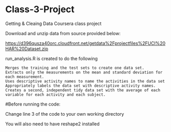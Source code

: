 # Class-3-Project
Getting &amp; Cleaing Data Coursera class project

Download and unzip data from source provided below:

https://d396qusza40orc.cloudfront.net/getdata%2Fprojectfiles%2FUCI%20HAR%20Dataset.zip

run_analysis.R is created to do the following 

    Merges the training and the test sets to create one data set.
    Extracts only the measurements on the mean and standard deviation for each measurement.
    Uses descriptive activity names to name the activities in the data set
    Appropriately labels the data set with descriptive activity names.
    Creates a second, independent tidy data set with the average of each variable for each activity and each subject.

#Before running the code:

Change line 3 of the code to your own working directory

You will also need to have reshape2 installed






  
